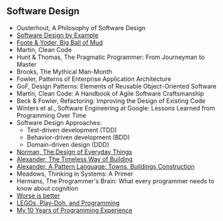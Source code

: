 ## Software Design

- Ousterhout, A Philosophy of Software Design
- [Software Design by Example](https://third-bit.com/sdxpy/)
- [Foote & Yoder, Big Ball of Mud](http://www.laputan.org/mud/)
- Martin, Clean Code
- Hunt & Thomas, The Pragmatic Programmer: From Journeyman to Master
- Brooks, The Mythical Man-Month
- Fowler, Patterns of Enterprise Application Architecture
- GoF, Design Patterns: Elements of Reusable Object-Oriented Software
- Martin, Clean Code: A Handbook of Agile Software Craftsmanship
- Beck & Fowler, Refactoring: Improving the Design of Existing Code
- Winters et al., Software Engineering at Google: Lessons Learned from Programming Over Time
- Software Design Approaches:
  - Test-driven development (TDD)
  - Behavior-driven development (BDD)
  - Domain-driven design (DDD)
- [Norman, The Design of Everyday Things](https://en.wikipedia.org/wiki/The_Design_of_Everyday_Things)
- [Alexander, The Timeless Way of Building](https://en.wikipedia.org/wiki/The_Timeless_Way_of_Building) 
- [Alexander, A Pattern Language: Towns, Buildings Construction](https://en.wikipedia.org/wiki/A_Pattern_Language)
- Meadows, Thinking in Systems: A Primer
- Hermans, The Programmer's Brain: What every programmer needs to know about cognition
- [Worse is better](https://en.m.wikipedia.org/wiki/Worse_is_better)
- [LEGOs, Play-Doh, and Programming](https://weblog.jamisbuck.org/2008/11/9/legos-play-doh-and-programming)
- [My 10 Years of Programming Experience](https://iximiuz.com/en/posts/my-10-years-of-programming-experience/)

